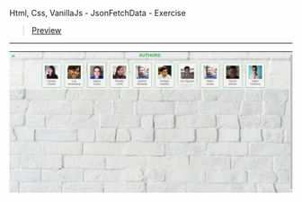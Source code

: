 Html, Css, VanillaJs - JsonFetchData - Exercise
> [Preview](https://r4nd3l.github.io/JsonFetchData/)
---

![JsonFetchData](https://github.com/r4nd3l/JsonFetchData/blob/master/img/sample.gif)
